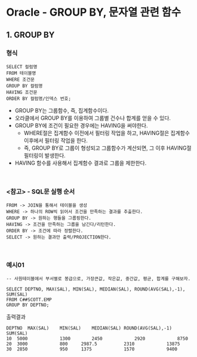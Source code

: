 # Oracle - GROUP BY, 문자열 관련 함수

## 1. GROUP BY
### 형식
```oracle
SELECT 컬럼명
FROM 테이블명
WHERE 조건문
GROUP BY 컬럼명
HAVING 조건문
ORDER BY 컬럼명/인덱스 번호;
```
- GROUP BY는 그룹함수, 즉, 집계함수이다.
- 오라클에서 GROUP BY를 이용하여 그룹별 건수나 합계를 얻을 수 있다.
- GROUP BY에 조건이 필요한 경우에는 HAVING을 써야한다.
  - WHERE절은 집계함수 이전에서 필터링 작업을 하고, HAVING절은 집계함수 이후에서 필터링 작업을 한다.
  - 즉, GROUP BY로 그룹이 형성되고 그룹함수가 계산되면, 그 이후 HAVING절 필터링이 발생한다.
- HAVING 함수를 사용해서 집계함수 결과로 그룹을 제한한다.

<br/>

### <참고> - SQL문 실행 순서
```oracle
FROM -> JOIN을 통해서 테이블을 생성
WHERE -> 하나의 ROW씩 읽어서 조건을 만족하는 결과를 추출한다.
GROUP BY -> 원하는 행들을 그룹핑한다.
HAVING -> 조건을 만족하는 그룹을 남긴다/리턴한다.
ORDER BY -> 조건에 따라 정렬한다.
SELECT -> 원하는 결과만 출력/PROJECTION한다.
```

<br/>

### 예시01
```oracle
-- 사원테이블에서 부서별로 봉급으로, 가장큰값, 작은값, 중간값, 평균, 합계를 구해보자.

SELECT DEPTNO, MAX(SAL), MIN(SAL), MEDIAN(SAL), ROUND(AVG(SAL),-1), SUM(SAL)
FROM C##SCOTT.EMP
GROUP BY DEPTNO;
```
출력결과
```oracle
DEPTNO	MAX(SAL)	MIN(SAL)	MEDIAN(SAL)	ROUND(AVG(SAL),-1)	SUM(SAL)
10	5000	        1300	    2450	        2920	        8750
20	3000	        800	    2987.5	        2310	        13875
30	2850	        950	    1375	        1570	        9400
```
   